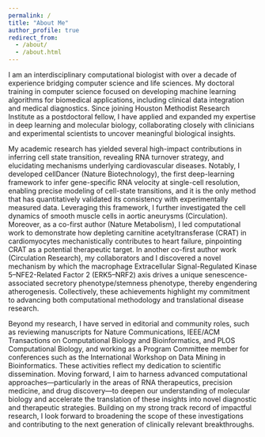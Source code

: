 ```yaml
---
permalink: /
title: "About Me"
author_profile: true
redirect_from: 
  - /about/
  - /about.html
---
```


I am an interdisciplinary computational biologist with over a decade of experience bridging computer science and life sciences. My doctoral training in computer science focused on developing machine learning algorithms for biomedical applications, including clinical data integration and medical diagnostics. Since joining Houston Methodist Research Institute as a postdoctoral fellow, I have applied and expanded my expertise in deep learning and molecular biology, collaborating closely with clinicians and experimental scientists to uncover meaningful biological insights.

My academic research has yielded several high-impact contributions in inferring cell state transition, revealing RNA turnover strategy, and elucidating mechanisms underlying cardiovascular diseases. Notably, I developed cellDancer (Nature Biotechnology), the first deep-learning framework to infer gene-specific RNA velocity at single-cell resolution, enabling precise modeling of cell-state transitions, and it is the only method that has quantitatively validated its consistency with experimentally measured data. Leveraging this framework, I further investigated the cell dynamics of smooth muscle cells in aortic aneurysms (Circulation). Moreover, as a co-first author (Nature Metabolism), I led computational work to demonstrate how depleting carnitine acetyltransferase (CRAT) in cardiomyocytes mechanistically contributes to heart failure, pinpointing CRAT as a potential therapeutic target. In another co-first author work (Circulation Research), my collaborators and I discovered a novel mechanism by which the macrophage Extracellular Signal-Regulated Kinase 5–NFE2-Related Factor 2 (ERK5–NRF2) axis drives a unique senescence-associated secretory phenotype/stemness phenotype, thereby engendering atherogenesis. Collectively, these achievements highlight my commitment to advancing both computational methodology and translational disease research.

Beyond my research, I have served in editorial and community roles, such as reviewing manuscripts for Nature Communications, IEEE/ACM Transactions on Computational Biology and Bioinformatics, and PLOS Computational Biology, and working as a Program Committee member for conferences such as the International Workshop on Data Mining in Bioinformatics. These activities reflect my dedication to scientific dissemination. Moving forward, I aim to harness advanced computational approaches—particularly in the areas of RNA therapeutics, precision medicine, and drug discovery—to deepen our understanding of molecular biology and accelerate the translation of these insights into novel diagnostic and therapeutic strategies. Building on my strong track record of impactful research, I look forward to broadening the scope of these investigations and contributing to the next generation of clinically relevant breakthroughs.
